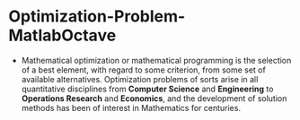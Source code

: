 # Optimization-Problem-MatlabOctave

- Mathematical optimization or mathematical programming is the selection of a best element, with regard to some criterion, from some set of available alternatives.
Optimization problems of sorts arise in all quantitative disciplines from **Computer Science** and **Engineering** to **Operations Research** and **Economics**, and the development of solution methods has been of interest in Mathematics for centuries.
